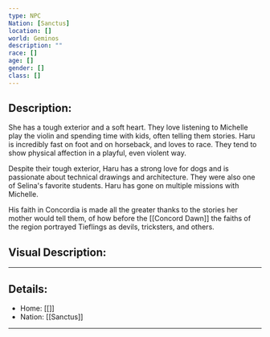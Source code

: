 ```yaml
---
type: NPC
Nation: [Sanctus]
location: []
world: Geminos
description: ""
race: []
age: []
gender: []
class: []
---
```


## Description:
She has a tough exterior and a soft heart. They love listening to Michelle play the violin and spending time with kids, often telling them stories. Haru is incredibly fast on foot and on horseback, and loves to race. They tend to show physical affection in a playful, even violent way.

Despite their tough exterior, Haru has a strong love for dogs and is passionate about technical drawings and architecture. They were also one of Selina's favorite students. Haru has gone on multiple missions with Michelle.

His faith in Concordia is made all the greater thanks to the stories her mother would tell them, of how before the [[Concord Dawn]] the faiths of the region portrayed Tieflings as devils, tricksters, and others. 

## Visual Description:

---
## Details:
- Home: [[]]
- Nation: [[Sanctus]]

---


